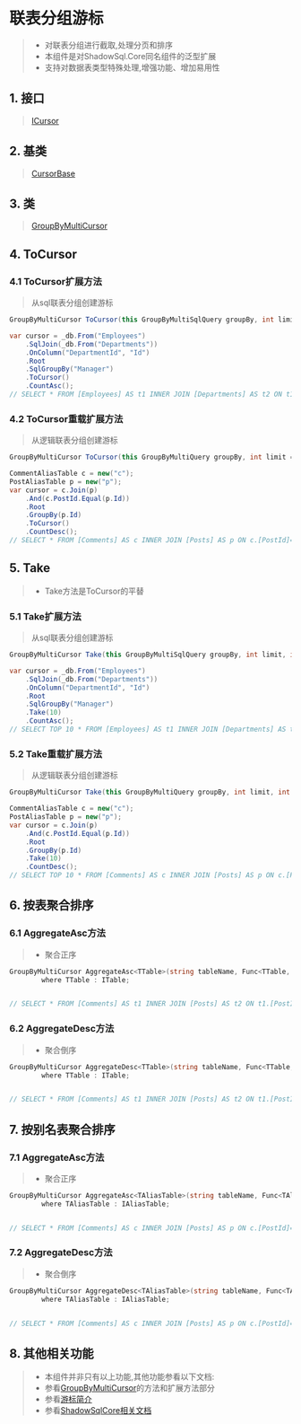 # 联表分组游标
>* 对联表分组进行截取,处理分页和排序
>* 本组件是对ShadowSql.Core同名组件的泛型扩展
>* 支持对数据表类型特殊处理,增强功能、增加易用性

## 1. 接口
>[ICursor](xref:ShadowSql.Cursors.ICursor)

## 2. 基类
>[CursorBase](xref:ShadowSql.Cursors.CursorBase)

## 3. 类
>[GroupByMultiCursor](xref:ShadowSql.Cursors.GroupByMultiCursor)


## 4. ToCursor
### 4.1 ToCursor扩展方法
>从sql联表分组创建游标
~~~csharp
GroupByMultiCursor ToCursor(this GroupByMultiSqlQuery groupBy, int limit = 0, int offset = 0);
~~~
~~~csharp
var cursor = _db.From("Employees")
    .SqlJoin(_db.From("Departments"))
    .OnColumn("DepartmentId", "Id")
    .Root
    .SqlGroupBy("Manager")
    .ToCursor()
    .CountAsc();
// SELECT * FROM [Employees] AS t1 INNER JOIN [Departments] AS t2 ON t1.[DepartmentId]=t2.[Id] GROUP BY [Manager] ORDER BY COUNT(*)
~~~

### 4.2 ToCursor重载扩展方法
>从逻辑联表分组创建游标
~~~csharp
GroupByMultiCursor ToCursor(this GroupByMultiQuery groupBy, int limit = 0, int offset = 0);
~~~
~~~csharp
CommentAliasTable c = new("c");
PostAliasTable p = new("p");
var cursor = c.Join(p)
    .And(c.PostId.Equal(p.Id))
    .Root
    .GroupBy(p.Id)
    .ToCursor()
    .CountDesc();
// SELECT * FROM [Comments] AS c INNER JOIN [Posts] AS p ON c.[PostId]=p.[Id] GROUP BY p.[Id] ORDER BY COUNT(*) DESC
~~~

## 5. Take
>* Take方法是ToCursor的平替
### 5.1 Take扩展方法
>从sql联表分组创建游标
~~~csharp
GroupByMultiCursor Take(this GroupByMultiSqlQuery groupBy, int limit, int offset = 0);
~~~
~~~csharp
var cursor = _db.From("Employees")
    .SqlJoin(_db.From("Departments"))
    .OnColumn("DepartmentId", "Id")
    .Root
    .SqlGroupBy("Manager")
    .Take(10)
    .CountAsc();
// SELECT TOP 10 * FROM [Employees] AS t1 INNER JOIN [Departments] AS t2 ON t1.[DepartmentId]=t2.[Id] GROUP BY [Manager] ORDER BY COUNT(*)
~~~

### 5.2 Take重载扩展方法
>从逻辑联表分组创建游标
~~~csharp
GroupByMultiCursor Take(this GroupByMultiQuery groupBy, int limit, int offset = 0);
~~~
~~~csharp
CommentAliasTable c = new("c");
PostAliasTable p = new("p");
var cursor = c.Join(p)
    .And(c.PostId.Equal(p.Id))
    .Root
    .GroupBy(p.Id)
    .Take(10)
    .CountDesc();
// SELECT TOP 10 * FROM [Comments] AS c INNER JOIN [Posts] AS p ON c.[PostId]=p.[Id] GROUP BY p.[Id] ORDER BY COUNT(*) DESC
~~~

## 6. 按表聚合排序
### 6.1 AggregateAsc方法
>* 聚合正序
~~~csharp
GroupByMultiCursor AggregateAsc<TTable>(string tableName, Func<TTable, IColumn> select, Func<IColumn, IAggregateField> aggregate)
        where TTable : ITable;
~~~
~~~csharp

// SELECT * FROM [Comments] AS t1 INNER JOIN [Posts] AS t2 ON t1.[PostId]=t2.[Id] ORDER BY t2.[Id]
~~~

### 6.2 AggregateDesc方法
>* 聚合倒序
~~~csharp
GroupByMultiCursor AggregateDesc<TTable>(string tableName, Func<TTable, IColumn> select, Func<IColumn, IAggregateField> aggregate)
        where TTable : ITable;
~~~
~~~csharp

// SELECT * FROM [Comments] AS t1 INNER JOIN [Posts] AS t2 ON t1.[PostId]=t2.[Id] ORDER BY t2.[Id] DESC
~~~

## 7. 按别名表聚合排序
### 7.1 AggregateAsc方法
>* 聚合正序
~~~csharp
GroupByMultiCursor AggregateAsc<TAliasTable>(string tableName, Func<TAliasTable, IAggregateField> select)
        where TAliasTable : IAliasTable;
~~~
~~~csharp

// SELECT * FROM [Comments] AS c INNER JOIN [Posts] AS p ON c.[PostId]=p.[Id] ORDER BY c.[Id]
~~~

### 7.2 AggregateDesc方法
>* 聚合倒序
~~~csharp
GroupByMultiCursor AggregateDesc<TAliasTable>(string tableName, Func<TAliasTable, IAggregateField> select)
        where TAliasTable : IAliasTable;
~~~
~~~csharp

// SELECT * FROM [Comments] AS c INNER JOIN [Posts] AS p ON c.[PostId]=p.[Id] ORDER BY c.[Pick] DESC
~~~

## 8. 其他相关功能
>* 本组件并非只有以上功能,其他功能参看以下文档:
>* 参看[GroupByMultiCursor](xref:ShadowSql.Cursors.GroupByMultiCursor)的方法和扩展方法部分
>* 参看[游标简介](./index.md)
>* 参看[ShadowSqlCore相关文档](../../shadowcore/cursor/index.md)
